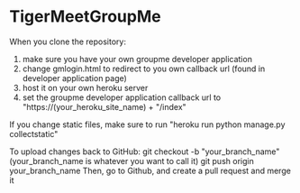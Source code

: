 # TigerMeetGroupMe
When you clone the repository:
1. make sure you have your own groupme developer application
2. change gmlogin.html to redirect to you own callback url (found in developer application page)
3. host it on your own heroku server
4. set the groupme developer application callback url to "https://(your_heroku_site_name) + "/index"

If you change static files, make sure to run "heroku run python manage.py collectstatic"

To upload changes back to GitHub:
git checkout -b "your_branch_name" (your_branch_name is whatever you want to call it)
git push origin your_branch_name
Then, go to Github, and create a pull request and merge it
